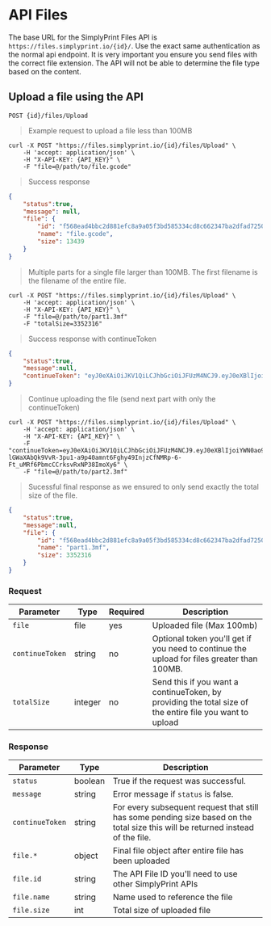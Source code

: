 # API Files

The base URL for the SimplyPrint Files API is `https://files.simplyprint.io/{id}/`. Use the exact same authentication as the normal api endpoint. It is very important you ensure you send files with the correct file extension. The API will not be able to determine the file type based on the content.

## Upload a file using the API

`POST {id}/files/Upload`

> Example request to upload a file less than 100MB

```shell
curl -X POST "https://files.simplyprint.io/{id}/files/Upload" \
    -H 'accept: application/json' \
    -H "X-API-KEY: {API_KEY}" \
    -F "file=@/path/to/file.gcode"
```
> Success response

```json
{
    "status":true,
    "message": null,
    "file": {
        "id": "f568ead4bbc2d881efc8a9a05f3bd585334cd8c662347ba2dfad7250176b0abd",
        "name": "file.gcode",
        "size": 13439
    }
}
```

> Multiple parts for a single file larger than 100MB. The first filename is the filename of the entire file.

```shell
curl -X POST "https://files.simplyprint.io/{id}/files/Upload" \
    -H 'accept: application/json' \
    -H "X-API-KEY: {API_KEY}" \
    -F "file=@/path/to/part1.3mf"
    -F "totalSize=3352316"
```
> Success response with continueToken

```json
{
    "status":true,
    "message":null,
    "continueToken": "eyJ0eXAiOiJKV1QiLCJhbGciOiJFUzM4NCJ9.eyJ0eXBlIjoiYWN0ao9uX3Rva2VuIiwiYWN0aW9uIjoiZmlsZV9jb250aW51ZV91cGxvYWQiLCJ1c2VyIjo2OTc2LCJjb21wYW55IjoyLCJkYXRhIja7ImJ1Y2tldEhhc2giOiI0MGQ2MzgwNmQwYWUxODhkNjc5YzY0NjA0M2RiYjUxMTc0NTViNTc1NjNlODEzZDc2MGRjMTJkMzVaYjdmY2Y0IiwidG90YWxTaXplIjoxNjc2MTU4NH0sImlhdCI6MTcyNTU2MjEzMywiZXhwIjoxNzI1NjQ4NTMzfQ.9qyNyx9A4Ox_6GrFSxXpxlpLcAKaSr8ln84X3yuWdhT_2O3L8-lGWaXAbQk9VvR-3pu1-a9p40amnt6Fghy49InjzCfNMRp-6-Ft_uMRf6PbmcCCrksvRxNP38ImoXy6"
}
```

> Continue uploading the file (send next part with only the continueToken)

```shell
curl -X POST "https://files.simplyprint.io/{id}/files/Upload" \
    -H 'accept: application/json' \
    -H "X-API-KEY: {API_KEY}" \
    -F "continueToken=eyJ0eXAiOiJKV1QiLCJhbGciOiJFUzM4NCJ9.eyJ0eXBlIjoiYWN0ao9uX3Rva2VuIiwiYWN0aW9uIjoiZmlsZV9jb250aW51ZV91cGxvYWQiLCJ1c2VyIjo2OTc2LCJjb21wYW55IjoyLCJkYXRhIja7ImJ1Y2tldEhhc2giOiI0MGQ2MzgwNmQwYWUxODhkNjc5YzY0NjA0M2RiYjUxMTc0NTViNTc1NjNlODEzZDc2MGRjMTJkMzVaYjdmY2Y0IiwidG90YWxTaXplIjoxNjc2MTU4NH0sImlhdCI6MTcyNTU2MjEzMywiZXhwIjoxNzI1NjQ4NTMzfQ.9qyNyx9A4Ox_6GrFSxXpxlpLcAKaSr8ln84X3yuWdhT_2O3L8-lGWaXAbQk9VvR-3pu1-a9p40amnt6Fghy49InjzCfNMRp-6-Ft_uMRf6PbmcCCrksvRxNP38ImoXy6" \
    -F "file=@/path/to/part2.3mf"
```

> Sucessful final response as we ensured to only send exactly the total size of the file.

```json
{
    "status":true,
    "message":null,
    "file": {
        "id": "f568ead4bbc2d881efc8a9a05f3bd585334cd8c662347ba2dfad7250176b0abd",
        "name": "part1.3mf",
        "size": 3352316
    }
}
```

### Request

| Parameter       | Type    | Required | Description                                                                                                                                                         |
| --------------- | ------- | -------- | ------------------------------------------------------------------------------------------------------------------------------------------------------------------- |
| `file`             | file | yes       | Uploaded file (Max 100mb)                                                                                                      |
| `continueToken`        | string  | no       | Optional token you'll get if you need to continue the upload for files greater than 100MB.                                                                                                                           |
| `totalSize` | integer | no       | Send this if you want a continueToken, by providing the total size of the entire file you want to upload                                                                                 |

### Response

| Parameter    | Type    | Description                                                  |
| ------------ | ------- | -------------------------------------------------------------| 
| `status`     | boolean | True if the request was successful.                          |
| `message`    | string  | Error message if `status` is false.                          |
| `continueToken` | string   | For every subsequent request that still has some pending size based on the total size this will be returned instead of the file.                                   |
| `file.*`        | object    | Final file object after entire file has been uploaded    | 
| `file.id`      | string   | The API File ID you'll need to use other SimplyPrint APIs |
| `file.name`  | string  | Name used to reference the file |
| `file.size`       | int   | Total size of uploaded file |


